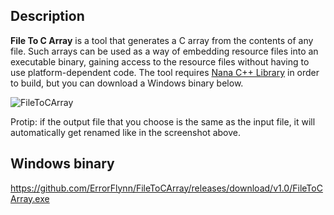 ## Description

**File To C Array** is a tool that generates a C array from the contents of any file. Such arrays can be used as a way of embedding resource files into an executable binary, gaining access to the resource files without having to use platform-dependent code. The tool requires [Nana C++ Library](https://github.com/cnjinhao/nana) in order to build, but you can download a Windows binary below.

![FileToCArray](https://user-images.githubusercontent.com/20293505/54069428-ea155300-4225-11e9-8288-3d9c7ddbccf9.png)

Protip: if the output file that you choose is the same as the input file, it will automatically get renamed like in the screenshot above.

## Windows binary
https://github.com/ErrorFlynn/FileToCArray/releases/download/v1.0/FileToCArray.exe
